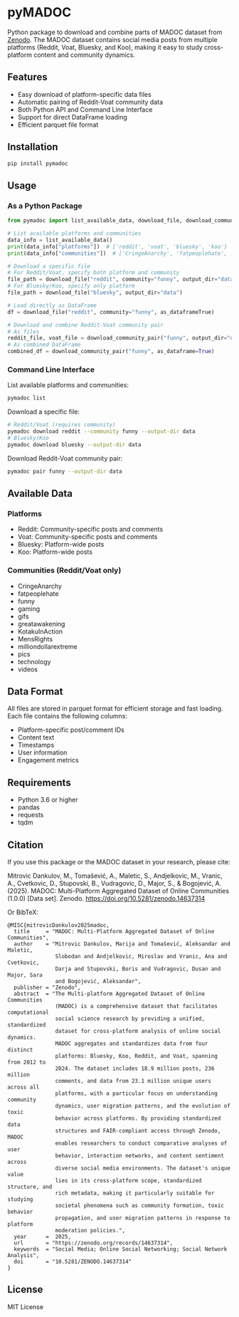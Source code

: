 # pyMADOC

Python package to download and combine parts of MADOC dataset from [Zenodo](https://zenodo.org/records/14637314). The MADOC dataset contains social media posts from multiple platforms (Reddit, Voat, Bluesky, and Koo), making it easy to study cross-platform content and community dynamics.

## Features

- Easy download of platform-specific data files
- Automatic pairing of Reddit-Voat community data
- Both Python API and Command Line Interface
- Support for direct DataFrame loading
- Efficient parquet file format

## Installation

```bash
pip install pymadoc
```

## Usage

### As a Python Package

```python
from pymadoc import list_available_data, download_file, download_community_pair

# List available platforms and communities
data_info = list_available_data()
print(data_info["platforms"])  # ['reddit', 'voat', 'bluesky', 'koo']
print(data_info["communities"])  # ['CringeAnarchy', 'fatpeoplehate', ...]

# Download a specific file
# For Reddit/Voat, specify both platform and community
file_path = download_file("reddit", community="funny", output_dir="data")
# For Bluesky/Koo, specify only platform
file_path = download_file("bluesky", output_dir="data")

# Load directly as DataFrame
df = download_file("reddit", community="funny", as_dataframeTrue)

# Download and combine Reddit-Voat community pair
# As files
reddit_file, voat_file = download_community_pair("funny", output_dir="data")
# As combined DataFrame
combined_df = download_community_pair("funny", as_dataframe=True)
```

### Command Line Interface

List available platforms and communities:
```bash
pymadoc list
```

Download a specific file:
```bash
# Reddit/Voat (requires community)
pymadoc download reddit --community funny --output-dir data
# Bluesky/Koo
pymadoc download bluesky --output-dir data
```

Download Reddit-Voat community pair:
```bash
pymadoc pair funny --output-dir data
```

## Available Data

### Platforms
- Reddit: Community-specific posts and comments
- Voat: Community-specific posts and comments
- Bluesky: Platform-wide posts
- Koo: Platform-wide posts

### Communities (Reddit/Voat only)
- CringeAnarchy
- fatpeoplehate
- funny
- gaming
- gifs
- greatawakening
- KotakuInAction
- MensRights
- milliondollarextreme
- pics
- technology
- videos

## Data Format

All files are stored in parquet format for efficient storage and fast loading. Each file contains the following columns:
- Platform-specific post/comment IDs
- Content text
- Timestamps
- User information
- Engagement metrics

## Requirements

- Python 3.6 or higher
- pandas
- requests
- tqdm

## Citation

If you use this package or the MADOC dataset in your research, please cite:

Mitrovic Dankulov, M., Tomašević, A., Maletic, S., Andjelkovic, M., Vranic, A., Cvetkovic, D., Stupovski, B., Vudragovic, D., Major, S., & Bogojević, A. (2025). MADOC: Multi-Platform Aggregated Dataset of Online Communities (1.0.0) [Data set]. Zenodo. https://doi.org/10.5281/zenodo.14637314

Or BibTeX:

```
@MISC{mitrovicDankulov2025madoc,
  title     = "MADOC: Multi-Platform Aggregated Dataset of Online Communities",
  author    = "Mitrovic Dankulov, Marija and Tomašević, Aleksandar and Maletic,
               Slobodan and Andjelkovic, Miroslav and Vranic, Ana and Cvetkovic,
               Darja and Stupovski, Boris and Vudragovic, Dusan and Major, Sara
               and Bogojević, Aleksandar",
  publisher = "Zenodo",
  abstract  = "The Multi-platform Aggregated Dataset of Online Communities
               (MADOC) is a comprehensive dataset that facilitates computational
               social science research by providing a unified, standardized
               dataset for cross-platform analysis of online social dynamics.
               MADOC aggregates and standardizes data from four distinct
               platforms: Bluesky, Koo, Reddit, and Voat, spanning from 2012 to
               2024. The dataset includes 18.9 million posts, 236 million
               comments, and data from 23.1 million unique users across all
               platforms, with a particular focus on understanding community
               dynamics, user migration patterns, and the evolution of toxic
               behavior across platforms. By providing standardized data
               structures and FAIR-compliant access through Zenodo, MADOC
               enables researchers to conduct comparative analyses of user
               behavior, interaction networks, and content sentiment across
               diverse social media environments. The dataset's unique value
               lies in its cross-platform scope, standardized structure, and
               rich metadata, making it particularly suitable for studying
               societal phenomena such as community formation, toxic behavior
               propagation, and user migration patterns in response to platform
               moderation policies.",
  year      =  2025,
  url       = "https://zenodo.org/records/14637314",
  keywords  = "Social Media; Online Social Networking; Social Network Analysis",
  doi       = "10.5281/ZENODO.14637314"
}

```

## License

MIT License